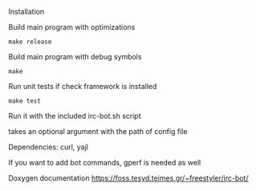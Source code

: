 Installation

Build main program with optimizations

`make release`

Build main program with debug symbols

`make`

Run unit tests if check framework is installed

`make test`

Run it with the included irc-bot.sh script

takes an optional argument with the path of config file

Dependencies: curl, yajl

If you want to add bot commands, gperf is needed as well

Doxygen documentation https://foss.tesyd.teimes.gr/~freestyler/irc-bot/
